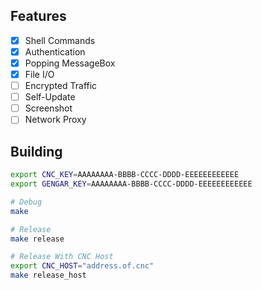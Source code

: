 ## Features

- [x] Shell Commands
- [x] Authentication
- [x] Popping MessageBox
- [x] File I/O
- [ ] Encrypted Traffic
- [ ] Self-Update
- [ ] Screenshot
- [ ] Network Proxy

## Building

```sh
export CNC_KEY=AAAAAAAA-BBBB-CCCC-DDDD-EEEEEEEEEEEE
export GENGAR_KEY=AAAAAAAA-BBBB-CCCC-DDDD-EEEEEEEEEEEE

# Debug
make

# Release
make release

# Release With CNC Host
export CNC_HOST="address.of.cnc"
make release_host
```
